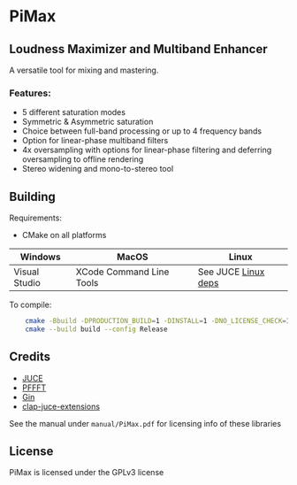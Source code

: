 # PiMax
## Loudness Maximizer and Multiband Enhancer

A versatile tool for mixing and mastering.

### Features:

- 5 different saturation modes
- Symmetric & Asymmetric saturation
- Choice between full-band processing or up to 4 frequency bands
- Option for linear-phase multiband filters
- 4x oversampling with options for linear-phase filtering and deferring
  oversampling to offline rendering
- Stereo widening and mono-to-stereo tool

## Building

Requirements:

* CMake on all platforms

|Windows|MacOS|Linux|
|-------|-----|-----|
|Visual Studio|XCode Command Line Tools|See JUCE [Linux deps](https://github.com/juce-framework/JUCE/blob/master/docs/Linux%20Dependencies.md)

To compile:

```sh
    cmake -Bbuild -DPRODUCTION_BUILD=1 -DINSTALL=1 -DNO_LICENSE_CHECK=1
    cmake --build build --config Release
```

## Credits

- [JUCE](https://github.com/juce-framework/juce)
- [PFFFT](https://github.com/marton78/pffft)
- [Gin](https://github.com/FigBug/gin)
- [clap-juce-extensions](https://github.com/free-audio/clap-juce-extensions)

See the manual under `manual/PiMax.pdf` for licensing info of these libraries

## License

PiMax is licensed under the GPLv3 license
